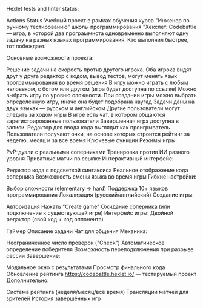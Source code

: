 Hexlet tests and linter status:

Actions Status Учебный проект в рамках обучения курса "Инженер по ручному тестированию" школы программирования "Хекслет. Codebattle — игра, в которой два программиста одновременно выполняют одну задачу на разных языках программирования. Кто выполнил быстрее, тот побеждает.

Основные возможности проекта:

Решение задачи на скорость против другого игрока. Оба игрока видят друг у друга редактор с кодом, вывод тестов, могут менять язык программирования во время решения
В игру можно играть с любым человеком, с ботом или другом (игра будет доступна по ссылке)
Можно выбрать игру по уровню сложности. При создании игры можно выбрать определенную игру, иначе она будет подобрана наугад
Задачи даны на двух языках — русском и английском
Другие пользователи могут следить за ходом игры
В игре есть чат, в котором общаются зарегистрированные пользователи
Завершенная игра доступна в записи. Редактор для ввода кода выглядит как проигрыватель
Пользователи получают очки, на основе которых строится рейтинг за неделю, месяц и за все время
Ключевые функции Режимы игры:

PvP-дуэли с реальными соперниками
Тренировка против ИИ разного уровня
Приватные матчи по ссылке
Интерактивный интерфейс:

Редактор кода с подсветкой синтаксиса
Реальное отображение кода соперника
Возможность смены языка во время игры
Гибкие настройки:

Выбор сложности (elementary → hard)
Поддержка 10+ языков программирования
Локализация (русский/английский)
Создание игры:

Авторизация
Нажать "Create game"
Ожидание соперника (или подключение к существующей игре)
Интерфейс игры: Двойной редактор (свой код + код оппонента)

Таймер
Описание задачи
Чат для общения
Механика:

Неограниченное число проверок ("Check")
Автоматическое определение победителя
Возможность переподключения при разрыве сессии
Завершение:

Модальное окно с результатами
Просмотр финального кода
Обновление рейтинга
https://codebattle.hexlet.io/ — тестируемый проект
Дополнительно:

Система рейтинга (неделя/месяц/всё время)
Трансляции матчей для зрителей
История завершённых игр
